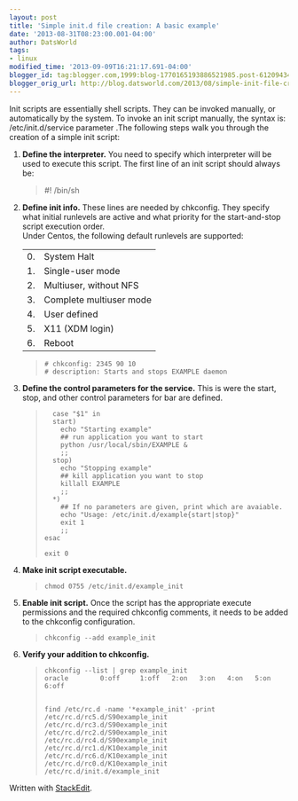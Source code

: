```yaml
---
layout: post
title: 'Simple init.d file creation: A basic example'
date: '2013-08-31T08:23:00.001-04:00'
author: DatsWorld
tags:
- linux
modified_time: '2013-09-09T16:21:17.691-04:00'
blogger_id: tag:blogger.com,1999:blog-1770165193886521985.post-6120943402920544446
blogger_orig_url: http://blog.datsworld.com/2013/08/simple-init-file-creation.html
---
```


Init scripts are essentially shell scripts. They can be invoked manually, or automatically by the system. To invoke an init script manually, the syntax is: /etc/init.d/service parameter .The following steps walk you through the creation of a simple init script:  

 1. **Define the interpreter.** You need to specify which interpreter will be used to execute this script. The first line of an init
    script should always be:

    
 

    >    #! /bin/sh

    
  
2.  **Define init info.** These lines are needed by chkconfig. They specify what initial runlevels are active and what priority for the start-and-stop script execution order.  
    Under Centos, the following default runlevels are supported:  



    |  |  |
    |--|--|
    | 0. | System Halt|
    | 1. | Single-user mode|
    | 2. | Multiuser, without NFS|
    | 3. | Complete multiuser mode|
    | 4. | User defined|
    | 5. | X11 (XDM login)|
    | 6. | Reboot|

    

    >     # chkconfig: 2345 90 10  
    >     # description: Starts and stops EXAMPLE daemon

    
  
3.  **Define the control parameters for the service.** This is were the start, stop, and other control parameters for bar are defined.  
    

    >       case "$1" in  
    >       start)  
    >         echo "Starting example"  
    >         ## run application you want to start  
    >         python /usr/local/sbin/EXAMPLE &  
    >         ;;  
    >       stop)  
    >         echo "Stopping example"  
    >         ## kill application you want to stop  
    >         killall EXAMPLE  
    >         ;;  
    >       *)  
    >         ## If no parameters are given, print which are avaiable.  
    >         echo "Usage: /etc/init.d/example{start|stop}"  
    >         exit 1  
    >         ;;  
    >     esac  
    >        
    >     exit 0

    
  
4.  **Make init script executable.**  
  
    

    >     chmod 0755 /etc/init.d/example_init

    
  
5.  **Enable init script.** Once the script has the appropriate execute permissions and the required chkconfig comments, it needs to be added to the chkconfig configuration.  
    


    >     chkconfig --add example_init

    
  
6.  **Verify your addition to chkconfig.**  
    

    >     chkconfig --list | grep example_init  
    >     oracle        0:off     1:off   2:on   3:on   4:on   5:on  6:off  
    >       
    >       
    >     find /etc/rc.d -name '*example_init' -print  
    >     /etc/rc.d/rc5.d/S90example_init  
    >     /etc/rc.d/rc3.d/S90example_init  
    >     /etc/rc.d/rc2.d/S90example_init  
    >     /etc/rc.d/rc4.d/S90example_init  
    >     /etc/rc.d/rc1.d/K10example_init  
    >     /etc/rc.d/rc6.d/K10example_init  
    >     /etc/rc.d/rc0.d/K10example_init  
    >     /etc/rc.d/init.d/example_init



Written with [StackEdit](https://stackedit.io/).
